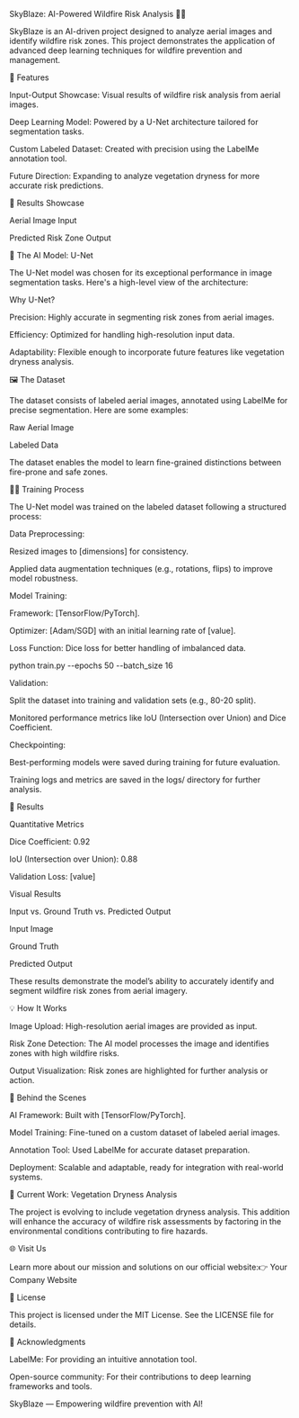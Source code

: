 SkyBlaze: AI-Powered Wildfire Risk Analysis 🌲🔥

SkyBlaze is an AI-driven project designed to analyze aerial images and identify wildfire risk zones. This project demonstrates the application of advanced deep learning techniques for wildfire prevention and management.

🌟 Features

Input-Output Showcase: Visual results of wildfire risk analysis from aerial images.

Deep Learning Model: Powered by a U-Net architecture tailored for segmentation tasks.

Custom Labeled Dataset: Created with precision using the LabelMe annotation tool.

Future Direction: Expanding to analyze vegetation dryness for more accurate risk predictions.

🔎 Results Showcase

Aerial Image Input



Predicted Risk Zone Output



🧠 The AI Model: U-Net

The U-Net model was chosen for its exceptional performance in image segmentation tasks. Here's a high-level view of the architecture:



Why U-Net?

Precision: Highly accurate in segmenting risk zones from aerial images.

Efficiency: Optimized for handling high-resolution input data.

Adaptability: Flexible enough to incorporate future features like vegetation dryness analysis.

🖼️ The Dataset

The dataset consists of labeled aerial images, annotated using LabelMe for precise segmentation. Here are some examples:

Raw Aerial Image



Labeled Data



The dataset enables the model to learn fine-grained distinctions between fire-prone and safe zones.

🏋️‍♂️ Training Process

The U-Net model was trained on the labeled dataset following a structured process:

Data Preprocessing:

Resized images to [dimensions] for consistency.

Applied data augmentation techniques (e.g., rotations, flips) to improve model robustness.

Model Training:

Framework: [TensorFlow/PyTorch].

Optimizer: [Adam/SGD] with an initial learning rate of [value].

Loss Function: Dice loss for better handling of imbalanced data.

python train.py --epochs 50 --batch_size 16

Validation:

Split the dataset into training and validation sets (e.g., 80-20 split).

Monitored performance metrics like IoU (Intersection over Union) and Dice Coefficient.

Checkpointing:

Best-performing models were saved during training for future evaluation.

Training logs and metrics are saved in the logs/ directory for further analysis.

🎯 Results

Quantitative Metrics

Dice Coefficient: 0.92

IoU (Intersection over Union): 0.88

Validation Loss: [value]

Visual Results

Input vs. Ground Truth vs. Predicted Output

Input Image

Ground Truth

Predicted Output







These results demonstrate the model’s ability to accurately identify and segment wildfire risk zones from aerial imagery.

💡 How It Works

Image Upload: High-resolution aerial images are provided as input.

Risk Zone Detection: The AI model processes the image and identifies zones with high wildfire risks.

Output Visualization: Risk zones are highlighted for further analysis or action.

🚀 Behind the Scenes

AI Framework: Built with [TensorFlow/PyTorch].

Model Training: Fine-tuned on a custom dataset of labeled aerial images.

Annotation Tool: Used LabelMe for accurate dataset preparation.

Deployment: Scalable and adaptable, ready for integration with real-world systems.

🌱 Current Work: Vegetation Dryness Analysis

The project is evolving to include vegetation dryness analysis. This addition will enhance the accuracy of wildfire risk assessments by factoring in the environmental conditions contributing to fire hazards.

🌐 Visit Us

Learn more about our mission and solutions on our official website:👉 Your Company Website

📜 License

This project is licensed under the MIT License. See the LICENSE file for details.

🙏 Acknowledgments

LabelMe: For providing an intuitive annotation tool.

Open-source community: For their contributions to deep learning frameworks and tools.

SkyBlaze — Empowering wildfire prevention with AI!
